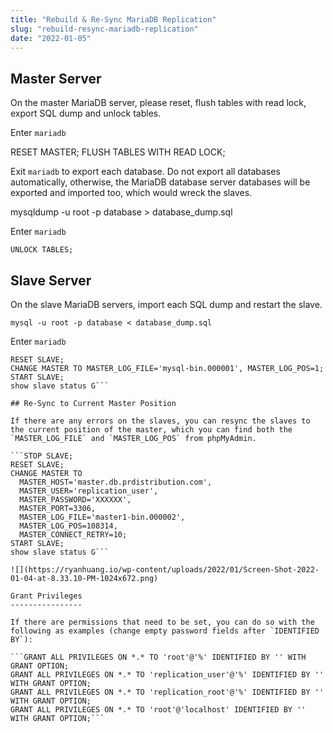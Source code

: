 ```yaml
---
title: "Rebuild & Re-Sync MariaDB Replication"
slug: "rebuild-resync-mariadb-replication"
date: "2022-01-05"
---
```


## Master Server

On the master MariaDB server, please reset, flush tables with read lock, export SQL dump and unlock tables.

Enter `mariadb`

RESET MASTER;
FLUSH TABLES WITH READ LOCK;

Exit `mariadb` to export each database. Do not export all databases automatically, otherwise, the MariaDB database server databases will be exported and imported too, which would wreck the slaves.

mysqldump -u root -p database > database_dump.sql

Enter `mariadb`

`UNLOCK TABLES;`

## Slave Server

On the slave MariaDB servers, import each SQL dump and restart the slave.

`mysql -u root -p database < database_dump.sql`

Enter `mariadb`

```STOP SLAVE;
RESET SLAVE;
CHANGE MASTER TO MASTER_LOG_FILE='mysql-bin.000001', MASTER_LOG_POS=1;
START SLAVE;
show slave status G```

## Re-Sync to Current Master Position

If there are any errors on the slaves, you can resync the slaves to the current position of the master, which you can find both the `MASTER_LOG_FILE` and `MASTER_LOG_POS` from phpMyAdmin.

```STOP SLAVE;
RESET SLAVE;
CHANGE MASTER TO
  MASTER_HOST='master.db.prdistribution.com', 
  MASTER_USER='replication_user',
  MASTER_PASSWORD='XXXXXX',
  MASTER_PORT=3306,
  MASTER_LOG_FILE='master1-bin.000002',
  MASTER_LOG_POS=108314,
  MASTER_CONNECT_RETRY=10;
START SLAVE;
show slave status G```

![](https://ryanhuang.io/wp-content/uploads/2022/01/Screen-Shot-2022-01-04-at-8.33.10-PM-1024x672.png)

Grant Privileges
----------------

If there are permissions that need to be set, you can do so with the following as examples (change empty password fields after `IDENTIFIED BY`):

```GRANT ALL PRIVILEGES ON *.* TO 'root'@'%' IDENTIFIED BY '' WITH GRANT OPTION;
GRANT ALL PRIVILEGES ON *.* TO 'replication_user'@'%' IDENTIFIED BY '' WITH GRANT OPTION;
GRANT ALL PRIVILEGES ON *.* TO 'replication_root'@'%' IDENTIFIED BY '' WITH GRANT OPTION;
GRANT ALL PRIVILEGES ON *.* TO 'root'@'localhost' IDENTIFIED BY '' WITH GRANT OPTION;```